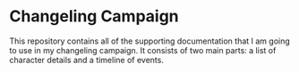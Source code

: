 Changeling Campaign
===================

This repository contains all of the supporting documentation that I am going to use in my changeling campaign. It consists of two main parts: a list of character details and a timeline of events.
